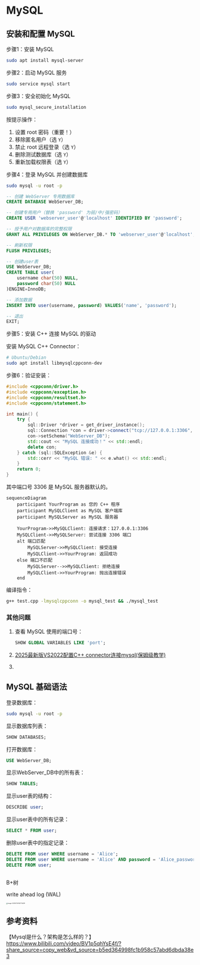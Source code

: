# MySQL

## 安装和配置 MySQL

步骤1：安装 MySQL

```bash
sudo apt install mysql-server
```

步骤2：启动 MySQL 服务

```bash
sudo service mysql start
```

步骤3：安全初始化 MySQL

```bash
sudo mysql_secure_installation
```

按提示操作：

1.  设置 root 密码（重要！）
2.  移除匿名用户（选 `Y`）
3.  禁止 root 远程登录（选 `Y`）
4.  删除测试数据库（选 `Y`）
5.  重新加载权限表（选 `Y`）

步骤4：登录 MySQL 并创建数据库

```bash
sudo mysql -u root -p
```

```sql
-- 创建 WebServer 专用数据库
CREATE DATABASE WebServer_DB;

-- 创建专用用户（替换 'password' 为弱/中/强密码）
CREATE USER 'webserver_user'@'localhost' IDENTIFIED BY 'password';

-- 授予用户对数据库的完整权限
GRANT ALL PRIVILEGES ON WebServer_DB.* TO 'webserver_user'@'localhost';

-- 刷新权限
FLUSH PRIVILEGES;

-- 创建user表
USE WebServer_DB;
CREATE TABLE user(
    username char(50) NULL,
    password char(50) NULL
)ENGINE=InnoDB;

-- 添加数据
INSERT INTO user(username, password) VALUES('name', 'password');

-- 退出
EXIT;
```

步骤5：安装 C++ 连接 MySQL 的驱动

安装 MySQL C++ Connector：

```bash
# Ubuntu/Debian
sudo apt install libmysqlcppconn-dev
```

步骤6：验证安装：

```c++
#include <cppconn/driver.h>
#include <cppconn/exception.h>
#include <cppconn/resultset.h>
#include <cppconn/statement.h>

int main() {
    try {
        sql::Driver *driver = get_driver_instance();
        sql::Connection *con = driver->connect("tcp://127.0.0.1:3306", "webserver_user", "password");
        con->setSchema("WebServer_DB");
        std::cout << "MySQL 连接成功！" << std::endl;
        delete con;
    } catch (sql::SQLException &e) {
        std::cerr << "MySQL 错误: " << e.what() << std::endl;
    }
    return 0;
}
```

其中端口号 3306 是 MySQL 服务器默认的。

```mermaid
sequenceDiagram
    participant YourProgram as 您的 C++ 程序
    participant MySQLClient as MySQL 客户端库
    participant MySQLServer as MySQL 服务器

    YourProgram->>MySQLClient: 连接请求：127.0.0.1:3306
    MySQLClient->>MySQLServer: 尝试连接 3306 端口
    alt 端口匹配
        MySQLServer->>MySQLClient: 接受连接
        MySQLClient->>YourProgram: 返回成功
    else 端口不匹配
        MySQLServer-->>MySQLClient: 拒绝连接
        MySQLClient->>YourProgram: 抛出连接错误
    end
```

编译指令：

```bash
g++ test.cpp -lmysqlcppconn -o mysql_test && ./mysql_test
```





### 其他问题

1.   查看 MySQL 使用的端口号：
     ```sql
     SHOW GLOBAL VARIABLES LIKE 'port';
     ```

2.   [2025最新版VS2022配置C++ connector连接mysql(保姆级教学)](https://blog.csdn.net/weixin_74027669/article/details/137203874)

3.   




## MySQL 基础语法

登录数据库：

```bash
sudo mysql -u root -p
```

显示数据库列表：

```sql
SHOW DATABASES;
```

打开数据库：

```sql
USE WebServer_DB;
```

显示WebServer_DB中的所有表：

```sql
SHOW TABLES;
```

显示user表的结构：

```sql
DESCRIBE user;
```

显示user表中的所有记录：

```sql
SELECT * FROM user;
```

删除user表中的指定记录：

```sql
DELETE FROM user WHERE username = 'Alice';
DELETE FROM user WHERE username = 'Alice' AND password = 'Alice_password';
DELETE FROM user;
```



```sql
```





B+树

write ahead log (WAL)

<img src="https://amonologue-image-bed.oss-cn-chengdu.aliyuncs.com/2024/202507241627460.png" alt="image-20250724162714439" style="zoom:25%;" />

## 参考资料

【Mysql是什么？架构是怎么样的？】 https://www.bilibili.com/video/BV1p5qhYsE4f/?share_source=copy_web&vd_source=b5ed364998fc1b958c57abd6dbda38e3
